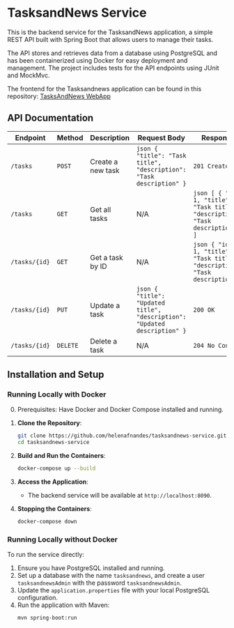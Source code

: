 # TasksandNews Service

This is the backend service for the TasksandNews application, a simple REST API built with Spring Boot that allows users to manage their tasks.

The API stores and retrieves data from a database using PostgreSQL and has been containerized using Docker for easy deployment and management. The project includes tests for the API endpoints using JUnit and MockMvc.

The frontend for the Tasksandnews application can be found in this repository: [TasksAndNews WebApp](https://github.com/helenafnandes/tasksandnews-frontend)

## API Documentation

| **Endpoint**             | **Method** | **Description**                       | **Request Body**                                                                                                                                       | **Response**                                                                                                           |
|--------------------------|------------|---------------------------------------|---------------------------------------------------------------------------------------------------|------------------------------------------------------------------------------------------------------------------------|
| `/tasks`                 | `POST`     | Create a new task                     | ```json { "title": "Task title", "description": "Task description" } ```                                                                                | `201 Created`                                                                                                          |
| `/tasks`                 | `GET`      | Get all tasks                         | N/A                                                                                                                                                     | ```json [ { "id": 1, "title": "Task title", "description": "Task description" } ] ```                                  |
| `/tasks/{id}`            | `GET`      | Get a task by ID                      | N/A                                                                                                                                                     | ```json { "id": 1, "title": "Task title", "description": "Task description" } ```                                      |
| `/tasks/{id}`            | `PUT`      | Update a task                         | ```json { "title": "Updated title", "description": "Updated description" } ```                                                                          | `200 OK`                                                                                                               |
| `/tasks/{id}`            | `DELETE`   | Delete a task                         | N/A                                                                                                                                                     | `204 No Content`                                                                                                       |


## Installation and Setup

### Running Locally with Docker

0. Prerequisites: Have Docker and Docker Compose installed and running.

1. **Clone the Repository**:
    ```bash
    git clone https://github.com/helenafnandes/tasksandnews-service.git
    cd tasksandnews-service
    ```

2. **Build and Run the Containers**:
    ```bash
    docker-compose up --build
    ```

3. **Access the Application**:
    - The backend service will be available at `http://localhost:8090`.

4. **Stopping the Containers**:
    ```bash
    docker-compose down
    ```

### Running Locally without Docker

To run the service directly:

1. Ensure you have PostgreSQL installed and running.
2. Set up a database with the name `tasksandnews`, and create a user `tasksandnewsAdmin` with the password `tasksandnewsAdmin`.
3. Update the `application.properties` file with your local PostgreSQL configuration.
4. Run the application with Maven:
    ```bash
    mvn spring-boot:run
    ```

